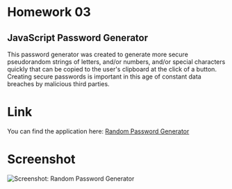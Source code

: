 # Homework 03
## JavaScript Password Generator

This password generator was created to generate more secure pseudorandom strings of letters, and/or numbers, and/or special characters quickly that can be copied to the user's clipboard at the click of a button. Creating secure passwords is important in this age of constant data breaches by malicious third parties.

# Link
You can find the application here: [Random Password Generator](http://cndbrtn.github.io/Homework03/index.html)

# Screenshot
![Screenshot: Random Password Generator](http://cndbrtn.github.io/Homework03/assets/img/screenshot.jpg)

